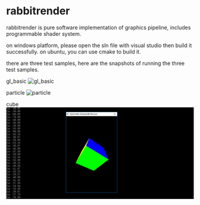 # rabbitrender
rabbitrender is pure software implementation of graphics pipeline, includes programmable shader system.

on windows platform, please open the sln file with visual studio then build it successfully.
on ubuntu, you can use cmake to build it.

there are three test samples, here are the snapshots of running the three test samples.

gl_basic
![gl_basic](https://github.com/wenxiaoming/rabbitrender/blob/master/screenshots/gl_basic.png)

particle
![particle](https://github.com/wenxiaoming/rabbitrender/blob/master/screenshots/particle.png)

cube
![cube](https://github.com/wenxiaoming/rabbitrender/blob/master/screenshots/cube.png)
